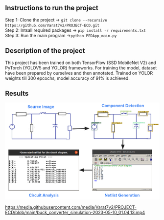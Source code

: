 ## Instructions to run the project
Step 1: Clone the project -> `git clone --recursive https://github.com/Varat7v2/PROJECT-ECD.git` \
Step 2: Intsall required packages -> `pip install -r requirements.txt` \
Step 3: Run the main program ->`python PEDApp_main.py`

## Description of the project
This project has been trained on both TensorFlow (SSD MobileNet V2) and PyTorch (YOLOV5 and YOLOR) frameworks. For training the model, dataset have been prepared by ourselves and then annotated. Trained on YOLOR weights till 300 epcochs, model accuracy of 91% is achieved.

## Results
![alt text](images/flowchart.png)

https://media.githubusercontent.com/media/Varat7v2/PROJECT-ECD/blob/main/buck_converter_simulation-2023-05-10_01.04.13.mp4
